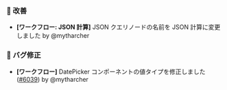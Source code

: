 ### 🚀 改善

* **[ワークフロー: JSON 計算]** JSON クエリノードの名前を JSON 計算に変更しました by @mytharcher

### 🐛 バグ修正

* **[ワークフロー]** DatePicker コンポーネントの値タイプを修正しました ([#6039](https://github.com/nocobase/nocobase/pull/6039)) by @mytharcher
